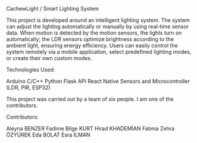 CachewLight / Smart Lighting System

This project is developed around an intelligent lighting system. 
The system can adjust the lighting automatically or manually by using real-time sensor data. 
When motion is detected by the motion sensors, the lights turn on automatically; 
the LDR sensors optimize brightness according to the ambient light, ensuring energy efficiency. 
Users can easily control the system remotely via a mobile application, 
select predefined lighting modes, or create their own custom modes.

Technologies Used:

Arduino
C/C++
Python
Flask API
React Native
Sensors and Microcontroller (LDR, PIR, ESP32)

This project was carried out by a team of six people. I am one of the contributors.

Contributors:

Aleyna BENZER
Fadime Bilge KURT
Hirad KHADEMİAN
Fatıma Zehra ÖZYÜREK
Eda BOLAT
Esra İLMAN
